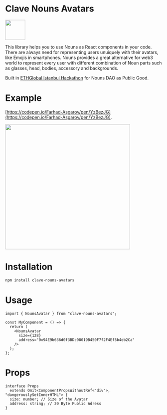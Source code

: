 # Clave Nouns Avatars

<img src="https://i.imgur.com/IEXbYnO.png" width="64px">

This library helps you to use Nouns as React components in your code. There are always need for representing users unuiquely with their avatars, like Emojis in smartphones. Nouns provides a great alternative for web3 world to represent every user with different combination of Noun parts such as glasses, head, bodies, accessory and backgrounds.

Built in [ETHGlobal Istanbul Hackathon](https://ethglobal.com/events/istanbul/prizes#nouns-dao) for Nouns DAO as Public Good.

# Example

[https://codepen.io/Farhad-Asgarov/pen/YzBezJG](https://codepen.io/Farhad-Asgarov/pen/YzBezJG).

<img src="https://i.imgur.com/ackj7cK.png" width="400px">

# Installation

```bash
npm install clave-nouns-avatars
```

# Usage

```tsx
import { NounsAvatar } from "clave-nouns-avatars";

const MyComponent = () => {
  return (
    <NounsAvatar
      size={128}
      address="0x94E9b636d0f3BDc08019B450F7f2F4Ef5b4eb2Ca"
    />
  );
};
```

# Props

```tsx
interface Props
  extends Omit<ComponentPropsWithoutRef<"div">, "dangerouslySetInnerHTML"> {
  size: number; // Size of the Avatar
  address: string; // 20 Byte Public Adress
}
```
